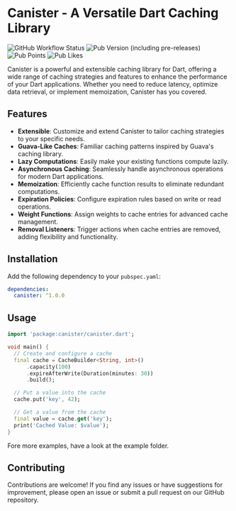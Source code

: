 # Canister - A Versatile Dart Caching Library
![GitHub Workflow Status](https://img.shields.io/github/actions/workflow/status/helightdev/canister/dart.yaml)
![Pub Version (including pre-releases)](https://img.shields.io/pub/v/canister?color=brightgreen)
![Pub Points](https://img.shields.io/pub/points/canister)
![Pub Likes](https://img.shields.io/pub/likes/canister?color=brightgreen)

Canister is a powerful and extensible caching library for Dart, offering a wide range of caching
strategies and features to enhance the performance of your Dart applications.
Whether you need to reduce latency, optimize data retrieval, or implement memoization,
Canister has you covered.

## Features

- **Extensible**: Customize and extend Canister to tailor caching strategies to your specific needs.
- **Guava-Like Caches**: Familiar caching patterns inspired by Guava's caching library.
- **Lazy Computations**: Easily make your existing functions compute lazily.
- **Asynchronous Caching**: Seamlessly handle asynchronous operations for modern Dart applications.
- **Memoization**: Efficiently cache function results to eliminate redundant computations.
- **Expiration Policies**: Configure expiration rules based on write or read operations.
- **Weight Functions**: Assign weights to cache entries for advanced cache management.
- **Removal Listeners**: Trigger actions when cache entries are removed, adding flexibility and functionality.

## Installation
Add the following dependency to your `pubspec.yaml`:
```yaml
dependencies:
  canister: ^1.0.0
```

## Usage
```dart
import 'package:canister/canister.dart';

void main() {
  // Create and configure a cache
  final cache = CacheBuilder<String, int>()
      .capacity(100)
      .expireAfterWrite(Duration(minutes: 30))
      .build();

  // Put a value into the cache
  cache.put('key', 42);

  // Get a value from the cache
  final value = cache.get('key');
  print('Cached Value: $value');
}
```
Fore more examples, have a look at the example folder.

## Contributing
Contributions are welcome! If you find any issues or have suggestions for improvement,
please open an issue or submit a pull request on our GitHub repository.
